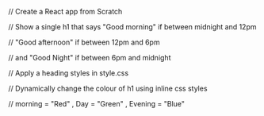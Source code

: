 // Create a React app from Scratch

// Show a single h1 that says "Good morning" if between midnight and 12pm

// "Good afternoon" if between 12pm and 6pm

// and "Good Night" if between 6pm and midnight

// Apply a heading styles in style.css

// Dynamically change the colour of h1 using inline css styles

// morning = "Red" , Day = "Green" , Evening = "Blue"
